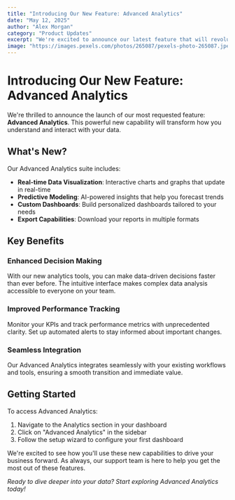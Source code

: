 ```yaml
---
title: "Introducing Our New Feature: Advanced Analytics"
date: "May 12, 2025"
author: "Alex Morgan"
category: "Product Updates"
excerpt: "We're excited to announce our latest feature that will revolutionize how you analyze your data. Learn about the powerful new capabilities and how they can help your business."
image: "https://images.pexels.com/photos/265087/pexels-photo-265087.jpeg?auto=compress&cs=tinysrgb&w=1260&h=750&dpr=1"
---
```


# Introducing Our New Feature: Advanced Analytics

We're thrilled to announce the launch of our most requested feature: **Advanced Analytics**. This powerful new capability will transform how you understand and interact with your data.

## What's New?

Our Advanced Analytics suite includes:

- **Real-time Data Visualization**: Interactive charts and graphs that update in real-time
- **Predictive Modeling**: AI-powered insights that help you forecast trends
- **Custom Dashboards**: Build personalized dashboards tailored to your needs
- **Export Capabilities**: Download your reports in multiple formats

## Key Benefits

### Enhanced Decision Making
With our new analytics tools, you can make data-driven decisions faster than ever before. The intuitive interface makes complex data analysis accessible to everyone on your team.

### Improved Performance Tracking
Monitor your KPIs and track performance metrics with unprecedented clarity. Set up automated alerts to stay informed about important changes.

### Seamless Integration
Our Advanced Analytics integrates seamlessly with your existing workflows and tools, ensuring a smooth transition and immediate value.

## Getting Started

To access Advanced Analytics:

1. Navigate to the Analytics section in your dashboard
2. Click on "Advanced Analytics" in the sidebar
3. Follow the setup wizard to configure your first dashboard

We're excited to see how you'll use these new capabilities to drive your business forward. As always, our support team is here to help you get the most out of these features.

*Ready to dive deeper into your data? Start exploring Advanced Analytics today!*
